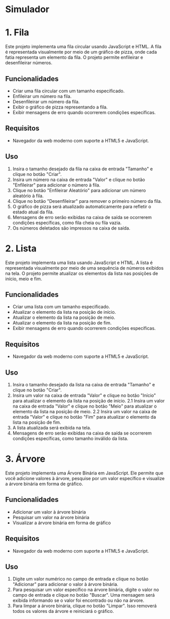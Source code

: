 # Simulador

# 1. Fila

Este projeto implementa uma fila circular usando JavaScript e HTML. A fila é representada visualmente por meio de um gráfico de pizza, onde cada fatia representa um elemento da fila. O projeto permite enfileirar e desenfileirar números.

## Funcionalidades

- Criar uma fila circular com um tamanho especificado.
- Enfileirar um número na fila.
- Desenfileirar um número da fila.
- Exibir o gráfico de pizza representando a fila.
- Exibir mensagens de erro quando ocorrerem condições específicas.

## Requisitos

- Navegador da web moderno com suporte a HTML5 e JavaScript.

## Uso

1. Insira o tamanho desejado da fila na caixa de entrada "Tamanho" e clique no botão "Criar".
2. Insira um número na caixa de entrada "Valor" e clique no botão "Enfileirar" para adicionar o número à fila.
3. Clique no botão "Enfileirar Aleatório" para adicionar um número aleatório à fila.
4. Clique no botão "Desenfileirar" para remover o primeiro número da fila.
5. O gráfico de pizza será atualizado automaticamente para refletir o estado atual da fila.
6. Mensagens de erro serão exibidas na caixa de saída se ocorrerem condições específicas, como fila cheia ou fila vazia.
7. Os números deletados são impressos na caixa de saída.


# 2. Lista

Este projeto implementa uma lista usando JavaScript e HTML. A lista é representada visualmente por meio de uma sequência de números exibidos na tela. O projeto permite atualizar os elementos da lista nas posições de início, meio e fim.

## Funcionalidades

- Criar uma lista com um tamanho especificado.
- Atualizar o elemento da lista na posição de início.
- Atualizar o elemento da lista na posição de meio.
- Atualizar o elemento da lista na posição de fim.
- Exibir mensagens de erro quando ocorrerem condições específicas.


## Requisitos

- Navegador da web moderno com suporte a HTML5 e JavaScript.


## Uso

1. Insira o tamanho desejado da lista na caixa de entrada "Tamanho" e clique no botão "Criar".
2. Insira um valor na caixa de entrada "Valor" e clique no botão "Início" para atualizar o elemento da lista na posição de início.
2.1 Insira um valor na caixa de entrada "Valor" e clique no botão "Meio" para atualizar o elemento da lista na posição de meio.
2.2 Insira um valor na caixa de entrada "Valor" e clique no botão "Fim" para atualizar o elemento da lista na posição de fim.
3. A lista atualizada será exibida na tela.
4. Mensagens de erro serão exibidas na caixa de saída se ocorrerem condições específicas, como tamanho inválido da lista.


# 3. Árvore

Este projeto implementa uma Árvore Binária em JavaScript. Ele permite que você adicione valores à árvore, pesquise por um valor específico e visualize a árvore binária em forma de gráfico.

## Funcionalidades

- Adicionar um valor à árvore binária
- Pesquisar um valor na árvore binária
- Visualizar a árvore binária em forma de gráfico


## Requisitos

- Navegador da web moderno com suporte a HTML5 e JavaScript.


## Uso

1. Digite um valor numérico no campo de entrada e clique no botão "Adicionar" para adicionar o valor à árvore binária.
2. Para pesquisar um valor específico na árvore binária, digite o valor no campo de entrada e clique no botão "Buscar". Uma mensagem será exibida informando se o valor foi encontrado ou não na árvore.
3. Para limpar a árvore binária, clique no botão "Limpar". Isso removerá todos os valores da árvore e reiniciará o gráfico.
